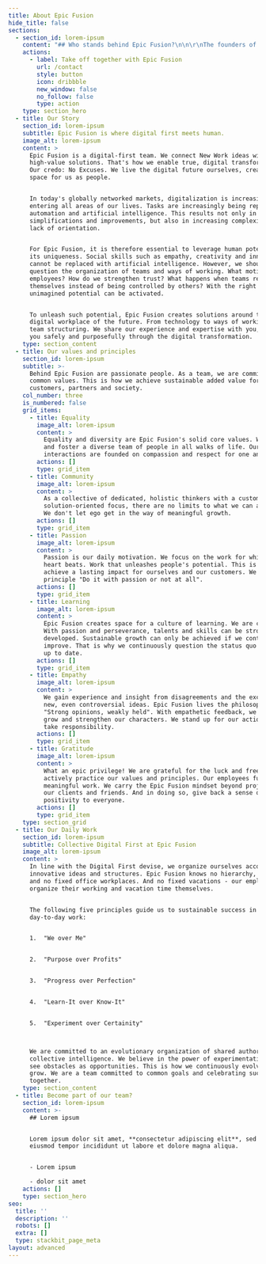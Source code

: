 ```yaml
---
title: About Epic Fusion
hide_title: false
sections:
  - section_id: lorem-ipsum
    content: "## Who stands behind Epic Fusion?\n\n\r\nThe founders of Epic Fusion are convinced: You can do better with these digital projects! With Epic Fusion, they support companies in their digital transformation.\n\n> We demonstrate our offerings and principles ourselves. Epic Fusion deliberately challenges the future and establishes new solutions.\n\n\n\n## Epic Fusion Teampower\n\nThe growing Epic Fusion team includes specialists in Modern Work Transformation, Cloud Strategy and Architecture, User Adoption and User Training, Change Management, Agile Coaching, and Collaboration and Communication.\n"
    actions:
      - label: Take off together with Epic Fusion
        url: /contact
        style: button
        icon: dribbble
        new_window: false
        no_follow: false
        type: action
    type: section_hero
  - title: Our Story
    section_id: lorem-ipsum
    subtitle: Epic Fusion is where digital first meets human.
    image_alt: lorem-ipsum
    content: >
      Epic Fusion is a digital-first team. We connect New Work ideas with
      high-value solutions. That's how we enable true, digital transformation.
      Our credo: No Excuses. We live the digital future ourselves, creating more
      space for us as people.


      In today's globally networked markets, digitalization is increasingly
      entering all areas of our lives. Tasks are increasingly being replaced by
      automation and artificial intelligence. This results not only in
      simplifications and improvements, but also in increasing complexity and a
      lack of orientation.


      For Epic Fusion, it is therefore essential to leverage human potential in
      its uniqueness. Social skills such as empathy, creativity and innovation
      cannot be replaced with artificial intelligence. However, we should
      question the organization of teams and ways of working. What motivates
      employees? How do we strengthen trust? What happens when teams regulate
      themselves instead of being controlled by others? With the right answers,
      unimagined potential can be activated.


      To unleash such potential, Epic Fusion creates solutions around the
      digital workplace of the future. From technology to ways of working to
      team structuring. We share our experience and expertise with you, guiding
      you safely and purposefully through the digital transformation.
    type: section_content
  - title: Our values and principles
    section_id: lorem-ipsum
    subtitle: >-
      Behind Epic Fusion are passionate people. As a team, we are committed to
      common values. This is how we achieve sustainable added value for our
      customers, partners and society.
    col_number: three
    is_numbered: false
    grid_items:
      - title: Equality
        image_alt: lorem-ipsum
        content: >
          Equality and diversity are Epic Fusion's solid core values. We build
          and foster a diverse team of people in all walks of life. Our
          interactions are founded on compassion and respect for one another.
        actions: []
        type: grid_item
      - title: Community
        image_alt: lorem-ipsum
        content: >
          As a collective of dedicated, holistic thinkers with a customer- and
          solution-oriented focus, there are no limits to what we can achieve.
          We don't let ego get in the way of meaningful growth.
        actions: []
        type: grid_item
      - title: Passion
        image_alt: lorem-ipsum
        content: >
          Passion is our daily motivation. We focus on the work for which our
          heart beats. Work that unleashes people's potential. This is how we
          achieve a lasting impact for ourselves and our customers. We live the
          principle "Do it with passion or not at all".
        actions: []
        type: grid_item
      - title: Learning
        image_alt: lorem-ipsum
        content: >
          Epic Fusion creates space for a culture of learning. We are convinced:
          With passion and perseverance, talents and skills can be strongly
          developed. Sustainable growth can only be achieved if we continuously
          improve. That is why we continuously question the status quo and stay
          up to date.
        actions: []
        type: grid_item
      - title: Empathy
        image_alt: lorem-ipsum
        content: >
          We gain experience and insight from disagreements and the exchange of
          new, even controversial ideas. Epic Fusion lives the philosophy
          "Strong opinions, weakly held". With empathetic feedback, we learn,
          grow and strengthen our characters. We stand up for our actions and
          take responsibility.
        actions: []
        type: grid_item
      - title: Gratitude
        image_alt: lorem-ipsum
        content: >
          What an epic privilege! We are grateful for the luck and freedom to
          actively practice our values and principles. Our employees fulfill
          meaningful work. We carry the Epic Fusion mindset beyond projects to
          our clients and friends. And in doing so, give back a sense of
          positivity to everyone.
        actions: []
        type: grid_item
    type: section_grid
  - title: Our Daily Work
    section_id: lorem-ipsum
    subtitle: Collective Digital First at Epic Fusion
    image_alt: lorem-ipsum
    content: >
      In line with the Digital First devise, we organize ourselves according to
      innovative ideas and structures. Epic Fusion knows no hierarchy, no bosses
      and no fixed office workplaces. And no fixed vacations - our employees
      organize their working and vacation time themselves.


      The following five principles guide us to sustainable success in our
      day-to-day work:


      1.  "We over Me"


      2.  "Purpose over Profits"


      3.  "Progress over Perfection"


      4.  "Learn-It over Know-It"


      5.  "Experiment over Certainity"



      We are committed to an evolutionary organization of shared authority and
      collective intelligence. We believe in the power of experimentation and
      see obstacles as opportunities. This is how we continuously evolve and
      grow. We are a team committed to common goals and celebrating success
      together.
    type: section_content
  - title: Become part of our team?
    section_id: lorem-ipsum
    content: >-
      ## Lorem ipsum


      Lorem ipsum dolor sit amet, **consectetur adipiscing elit**, sed do
      eiusmod tempor incididunt ut labore et dolore magna aliqua.


      - Lorem ipsum

      - dolor sit amet
    actions: []
    type: section_hero
seo:
  title: ''
  description: ''
  robots: []
  extra: []
  type: stackbit_page_meta
layout: advanced
---
```

